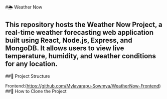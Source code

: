 
#🌦️ Weather Now

This repository hosts the Weather Now Project, a real-time weather forecasting web application built using React, Node.js, Express, and MongoDB.
It allows users to view live temperature, humidity, and weather conditions for any location.
---
##🧠 Project Structure

Frontend:(https://github.com/Mylavarapu-Sowmya/WeatherNow-Frontend)
##🚀 How to Clone the Project
